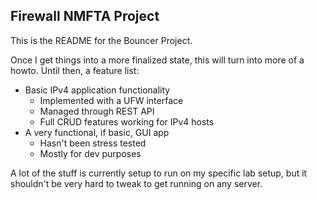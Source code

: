 ## Firewall NMFTA Project

This is the README for the Bouncer Project.

Once I get things into a more finalized state, this will turn into more of a howto. Until then, a feature list:

* Basic IPv4 application functionality
  * Implemented with a UFW interface
  * Managed through REST API
  * Full CRUD features working for IPv4 hosts
* A very functional, if basic, GUI app
  * Hasn't been stress tested
  * Mostly for dev purposes

A lot of the stuff is currently setup to run on my specific lab setup, but it shouldn't be very hard to tweak to get running on any server.
